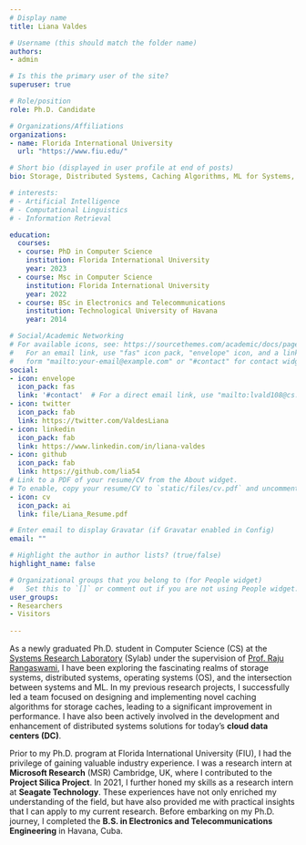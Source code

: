 ```yaml
---
# Display name
title: Liana Valdes

# Username (this should match the folder name)
authors:
- admin

# Is this the primary user of the site?
superuser: true

# Role/position
role: Ph.D. Candidate

# Organizations/Affiliations
organizations:
- name: Florida International University
  url: "https://www.fiu.edu/"

# Short bio (displayed in user profile at end of posts)
bio: Storage, Distributed Systems, Caching Algorithms, ML for Systems, Systems for ML, OS, Management, Team Leadership, Innovation, Motivation, Empathy, Technology, Networking, Creativity, and Relationship Building.

# interests:
# - Artificial Intelligence
# - Computational Linguistics
# - Information Retrieval

education:
  courses:
  - course: PhD in Computer Science 
    institution: Florida International University
    year: 2023
  - course: Msc in Computer Science
    institution: Florida International University
    year: 2022
  - course: BSc in Electronics and Telecommunications
    institution: Technological University of Havana
    year: 2014

# Social/Academic Networking
# For available icons, see: https://sourcethemes.com/academic/docs/page-builder/#icons
#   For an email link, use "fas" icon pack, "envelope" icon, and a link in the
#   form "mailto:your-email@example.com" or "#contact" for contact widget.
social:
- icon: envelope
  icon_pack: fas
  link: '#contact'  # For a direct email link, use "mailto:lvald108@cs.fiu.edu".
- icon: twitter
  icon_pack: fab
  link: https://twitter.com/ValdesLiana
- icon: linkedin
  icon_pack: fab
  link: https://www.linkedin.com/in/liana-valdes
- icon: github
  icon_pack: fab
  link: https://github.com/lia54
# Link to a PDF of your resume/CV from the About widget.
# To enable, copy your resume/CV to `static/files/cv.pdf` and uncomment the lines below.
- icon: cv
  icon_pack: ai
  link: file/Liana_Resume.pdf

# Enter email to display Gravatar (if Gravatar enabled in Config)
email: ""

# Highlight the author in author lists? (true/false)
highlight_name: false

# Organizational groups that you belong to (for People widget)
#   Set this to `[]` or comment out if you are not using People widget.
user_groups:
- Researchers
- Visitors
  
---
```


As a newly graduated Ph.D. student in Computer Science (CS) at the [Systems Research Laboratory](http://sylab-srv.cs.fiu.edu/) (Sylab) under the supervision of [Prof. Raju Rangaswami](https://users.cs.fiu.edu/~raju/WWW/), I have been exploring the fascinating realms of storage systems, distributed systems, operating systems (OS), and the intersection between systems and ML. In my previous research projects, I successfully led a team focused on designing and implementing novel caching algorithms for storage caches, leading to a significant improvement in performance. I have also been actively involved in the development and enhancement of distributed systems solutions for today’s **cloud data centers (DC)**. 

Prior to my Ph.D. program at Florida International University (FIU), I had the privilege of gaining valuable industry experience. I was a research intern at **Microsoft Research** (MSR) Cambridge, UK, where I contributed to the **Project Silica Project**. In 2021, I further honed my skills as a research intern at **Seagate Technology**. These experiences have not only enriched my understanding of the field, but have also provided me with practical insights that I can apply to my current research. Before embarking on my Ph.D. journey, I completed the **B.S. in Electronics and Telecommunications Engineering** in Havana, Cuba.





